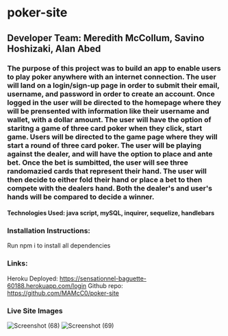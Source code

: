 # poker-site

## Developer Team: Meredith McCollum, Savino Hoshizaki, Alan Abed

### The purpose of this project was to build an app to enable users to play poker anywhere with an internet connection. The user will land on a login/sign-up page in order to submit their email, username, and password in order to create an account. Once logged in the user will be directed to the homepage where they will be prensented with information like their username and wallet, with a dollar amount. The user will have the option of staritng a game of three card poker when they click, start game. Users will be directed to the game page where they will start a round of three card poker. The user will be playing against the dealer, and will have the option to place and ante bet. Once the bet is sumbitted, the user will see three randomazied cards that represent their hand. The user will then decide to either fold their hand or place a bet to then compete with the dealers hand. Both the dealer's and user's hands will be compared to decide a winner. 

#### Technologies Used: java script, mySQL, inquirer, sequelize, handlebars

### Installation Instructions:
Run npm i to install all dependencies

### Links: 

Heroku Deployed: https://sensationnel-baguette-60188.herokuapp.com/login
Github repo: https://github.com/MAMcC0/poker-site



### Live Site Images
![Screenshot (68)](https://user-images.githubusercontent.com/86750930/179135199-cc8278dd-273d-478d-9b94-a12eda69dfed.png)
![Screenshot (69)](https://user-images.githubusercontent.com/86750930/179135279-c2fcc414-10c0-45ca-b1e6-cd7f79e13f9d.png)


